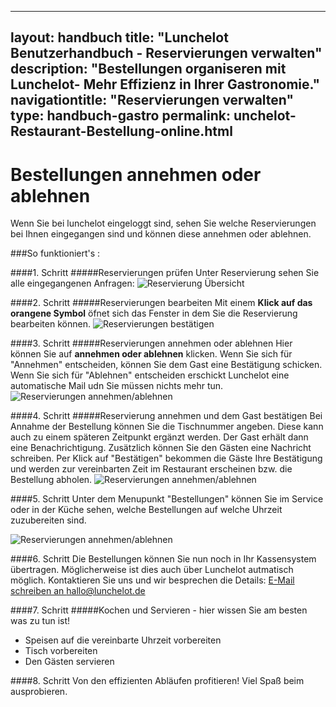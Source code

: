 
---
layout: handbuch
title: "Lunchelot Benutzerhandbuch - Reservierungen verwalten"
description: "Bestellungen organiseren mit Lunchelot- Mehr Effizienz in Ihrer Gastronomie."
navigationtitle: "Reservierungen verwalten"
type: handbuch-gastro
permalink: unchelot-Restaurant-Bestellung-online.html
---

# Bestellungen annehmen oder ablehnen

<p class="message">
Wenn Sie bei lunchelot eingeloggt sind, sehen Sie welche Reservierungen bei Ihnen eingegangen sind und können diese annehmen oder ablehnen. 
</p>

###So funktioniert's :

####1. Schritt
#####Reservierungen prüfen
Unter Reservierung sehen Sie alle eingegangenen Anfragen:
<img src="{{site.baseurl}}assets/gastro/reservierungsübersicht.png" alt="Reservierung Übersicht" />

####2. Schritt
#####Reservierungen bearbeiten
Mit einem __Klick auf das orangene Symbol__ öfnet sich das Fenster in dem Sie die Reservierung bearbeiten können.
<img src="{{site.baseurl}}assets/gastro/reservierungen-unbestätigt.png" alt="Reservierungen bestätigen" />

####3. Schritt
#####Reservierungen annehmen oder ablehnen
Hier können Sie auf __annehmen oder ablehnen__ klicken. Wenn Sie sich für "Annehmen" entscheiden, können Sie dem Gast eine Bestätigung schicken. Wenn Sie sich für "Ablehnen" entscheiden erschickt Lunchelot eine automatische Mail udn Sie müssen nichts mehr tun.
<img src="{{site.baseurl}}assets/gastro/reservierung-annehmen.png" alt="Reservierungen annehmen/ablehnen" />

####4. Schritt
#####Reservierung annehmen und dem Gast bestätigen
Bei Annahme der Bestellung können Sie die Tischnummer angeben. Diese kann auch zu einem späteren Zeitpunkt ergänzt werden. Der Gast erhält dann eine Benachrichtigung. Zusätzlich können Sie den Gästen eine Nachricht schreiben. Per Klick auf "Bestätigen" bekommen die Gäste Ihre Bestätigung und werden zur vereinbarten Zeit im Restaurant erscheinen bzw. die Bestellung abholen.
<img src="{{site.baseurl}}assets/gastro/nachricht-gast.png" alt="Reservierungen annehmen/ablehnen" />

####5. Schritt
Unter dem Menupunkt "Bestellungen" können Sie im Service oder in der Küche sehen, welche Bestellungen auf welche Uhrzeit zuzubereiten sind.

<img src="{{site.baseurl}}assets/gastro/FEHLT.png" alt="Reservierungen annehmen/ablehnen" />

####6. Schritt
Die Bestellungen können Sie nun noch in Ihr Kassensystem übertragen. Möglicherweise ist dies auch über Lunchelot autmatisch möglich. Kontaktieren Sie uns und wir besprechen die Details: [E-Mail schreiben an hallo@lunchelot.de](hallo@lunchelot.de)

####7. Schritt
#####Kochen und Servieren - hier wissen Sie am besten was zu tun ist!
* Speisen auf die vereinbarte Uhrzeit vorbereiten
* Tisch vorbereiten
* Den Gästen servieren 

####8. Schritt
Von den effizienten Abläufen profitieren! Viel Spaß beim ausprobieren.





